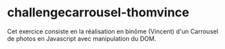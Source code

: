 # challengecarrousel-thomvince

Cet exercice consiste en la réalisation en binôme (Vincent) d'un Carrousel de photos en Javascript avec manipulation du DOM.
